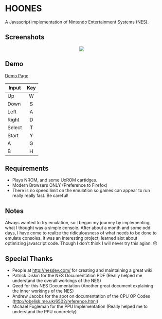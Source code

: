 # HOONES
A Javascript implementation of Nintendo Entertainment Systems (NES).

## Screenshots
<div align="center">
	<img src="https://raw.githubusercontent.com/hkamran/Hoones/master/demo/demo.png"></img>
</div>

## Demo
<a href="http://104.236.89.192/Hoones">Demo Page</a>

| Input  | Key |
| ----   |:---:|
| Up     | W   |
| Down   | S   |
| Left   | A   |
| Right  | D   |
| Select | T   |
| Start  | Y   |
| A      | G   |
| B      | H   |

## Requirements
	
- Plays NROM, and some UxROM cartidges.
- Modern Browsers ONLY (Preference to Firefox)
- There is no speed limit on the emulation so games can appear to run really really fast. Be careful!

## Notes

Always wanted to try emulation, so I began my journey by implementing what I thought was a simple console.
After about a month and some odd days, I have come to realize the ridiculousness of what needs to be done to emulate consoles. 
It was an interesting project, learned alot about optimizing javascript code. Though I don't think I will never try this agian.  :confounded:


	
## Special Thanks

- People at http://nesdev.com/ for creating and maintaining a great wiki
- Patrick Diskin for the NES Documentation PDF (Really helped me understand the overall workings of the NES)
- Qeed for this NES Documentation (Another great document explaining the inner workings of the NES)
- Andrew Jacobs for the spot on documentation of the CPU OP Codes (http://obelisk.me.uk/6502/reference.html)
- Michael Fogleman for the PPU Implementation (Really helped me to understand the PPU concretely)
	

